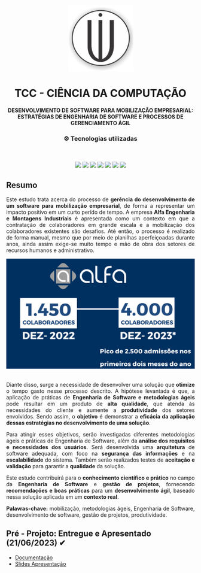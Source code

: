 <div align="center">
<img src="https://github.com/Davi-Perdigao/Tcc_Mobilizacao/blob/main/Assets/Logo%20UIT.png" width="175px"> 
</div>
<h1 align="center">TCC - CIÊNCIA DA COMPUTAÇÃO</h1>
<h4 align="center">DESENVOLVIMENTO DE SOFTWARE PARA MOBILIZAÇÃO EMPRESARIAL: ESTRATÉGIAS DE ENGENHARIA DE SOFTWARE E PROCESSOS DE GERENCIAMENTO ÁGIL</h4>

<h3 align="center">
⚙️ Tecnologias utilizadas

<p>&nbsp;</p>
<img src="https://img.shields.io/badge/git-%23F05033.svg?style=for-the-badge&logo=git&logoColor=white"/>
<img src="https://img.shields.io/badge/typescript-%231572B6.svg?style=for-the-badge&logo=typescript&logoColor=white"/>
<img src="https://img.shields.io/badge/html5-%23E34F26.svg?style=for-the-badge&logo=html5&logoColor=white"/>
<img src="https://img.shields.io/badge/css3-%231572B6.svg?style=for-the-badge&logo=css3&logoColor=white"/>
<img src="https://img.shields.io/badge/angular-%23DD0031.svg?style=for-the-badge&logo=angular&logoColor=white">
<img src="https://img.shields.io/badge/spring-%236DB33F.svg?style=for-the-badge&logo=spring&logoColor=white"/>
<img src="https://img.shields.io/badge/php-%231572B6.svg?style=for-the-badge&logo=php&logoColor=white"/>
</h3>

## Resumo 
<div align="justify">

Este estudo trata acerca do processo de <strong>gerência do desenvolvimento de um software para mobilização empresarial</strong>, de forma a representar um impacto positivo em um curto perído de tempo. A empresa <strong>Alfa Engenharia e Montagens Industriais</strong> é apresentada como um contexto em que a contratação de colaboradores em grande escala e a mobilização dos colaboradores existentes são desafios. Até então, o processo é realizado de forma manual, mesmo que por meio de planilhas aperfeiçoadas durante anos, ainda assim exige-se muito tempo e mão de obra dos setores de recursos humanos e administrativo. <br/>

<div align="center">
<img src="https://github.com/Davi-Perdigao/Tcc_Mobilizacao/blob/main/Assets/Alfa%20Colaboradores.png" width="540px"> 
</div><br/>

Diante disso, surge a necessidade de desenvolver uma solução que <strong>otimize</strong> o tempo gasto nesse processo descrito. A hipótese levantada é que, a aplicação de práticas de <strong>Engenharia de Software e metodologias ágeis</strong> pode resultar em um produto de <strong>alta qualidade</strong>, que atenda às necessidades do cliente e aumente a <strong>produtividade</strong> dos setores envolvidos. Sendo assim, o <strong>objetivo</strong> é demonstrar a <strong>eficácia da aplicação dessas estratégias no desenvolvimento de uma solução</strong>.

Para atingir esses objetivos, serão investigadas diferentes metodologias ágeis e práticas de Engenharia de Software, além da <strong>análise dos requisitos e necessidades dos usuários</strong>. Será desenvolvida uma <strong>arquitetura</strong> de software adequada, com foco na <strong>segurança das informações</strong> e na <strong>escalabilidade</strong> do sistema. Também serão realizados testes de <strong>aceitação e validação</strong> para garantir a <strong>qualidade</strong> da solução.

Este estudo contribuirá para o <strong>conhecimento científico e prático</strong> no campo da <strong>Engenharia de Software</strong> e <strong>gestão de projetos</strong>, fornecendo <strong>recomendações e boas práticas</strong> para um <strong>desenvolvimento ágil</strong>, baseado nessa solução aplicada em um <strong>contexto real</strong>.

<strong>Palavras-chave:</strong> mobilização, metodologias ágeis, Engenharia de Software, desenvolvimento de software, gestão de projetos, produtividade.
</div>

## Pré - Projeto: Entregue e Apresentado (21/06/2023) ✔

- [Documentação](https://github.com/Davi-Perdigao/Tcc_Mobilizacao/blob/main/Pr%C3%A9%20-%20Projeto/Pr%C3%A9%20Projeto%20-%20Documenta%C3%A7%C3%A3o.pdf)
- [Slides Apresentação](https://github.com/Davi-Perdigao/Tcc_Mobilizacao/blob/main/Pr%C3%A9%20-%20Projeto/Pr%C3%A9%20Projeto%20-%20Apresenta%C3%A7%C3%A3o.pdf)
